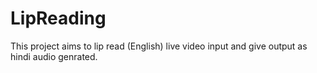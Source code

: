 # LipReading
This project aims to lip read (English) live video input and give output as hindi audio genrated.
